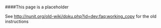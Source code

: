 ####This page is a placeholder

See http://nunit.org/old-wiki/doku.php?id=dev:faq:working_copy for the old instructions